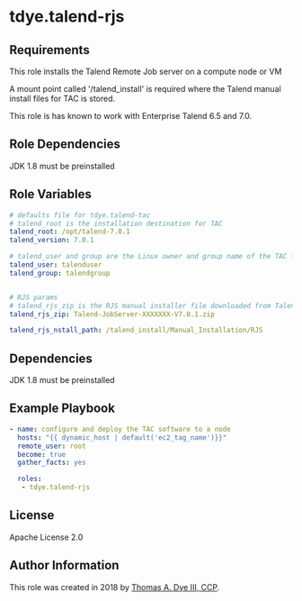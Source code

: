 # tdye.talend-rjs

Requirements
------------

This role installs the Talend Remote Job server on a compute node or VM

A mount point called '/talend_install' is required where the Talend manual install files for TAC is stored.

This role is has known to work with Enterprise Talend 6.5 and 7.0.

Role Dependencies
-----------------
JDK 1.8 must be preinstalled

Role Variables
--------------

```yaml
# defaults file for tdye.talend-tac
# talend_root is the installation destination for TAC
talend_root: /opt/talend-7.0.1
talend_version: 7.0.1

# talend_user and group are the Linux owner and group name of the TAC filesystem
talend_user: talenduser
talend_group: talendgroup


# RJS params
# talend_rjs_zip is the RJS manual installer file downloaded from Talend
talend_rjs_zip: Talend-JobServer-XXXXXXX-V7.0.1.zip

talend_rjs_nstall_path: /talend_install/Manual_Installation/RJS

```

Dependencies
------------
JDK 1.8 must be preinstalled

Example Playbook
----------------

```yaml
- name: configure and deploy the TAC software to a node
  hosts: "{{ dynamic_host | default('ec2_tag_name')}}"
  remote_user: root
  become: true
  gather_facts: yes

  roles:
   - tdye.talend-rjs
```

License
-------

Apache License 2.0

Author Information
------------------

This role was created in 2018 by [Thomas A. Dye III, CCP](https://github.com/tdye).

